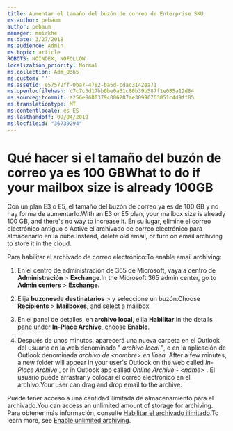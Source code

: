 ```yaml
---
title: Aumentar el tamaño del buzón de correo de Enterprise SKU
ms.author: pebaum
author: pebaum
manager: mnirkhe
ms.date: 3/27/2018
ms.audience: Admin
ms.topic: article
ROBOTS: NOINDEX, NOFOLLOW
localization_priority: Normal
ms.collection: Adm_O365
ms.custom: ''
ms.assetid: e57572ff-0ba7-4782-ba5d-cdac3142ea71
ms.openlocfilehash: c7c7c3d17bb0be0a31c80b39b587f1e085a12d84
ms.sourcegitcommit: a256e8680379c006287ae30996763051c4d9ff85
ms.translationtype: MT
ms.contentlocale: es-ES
ms.lasthandoff: 09/04/2019
ms.locfileid: "36739294"
---
```

# <a name="what-to-do-if-your-mailbox-size-is-already-100gb"></a><span data-ttu-id="0c354-102">Qué hacer si el tamaño del buzón de correo ya es 100 GB</span><span class="sxs-lookup"><span data-stu-id="0c354-102">What to do if your mailbox size is already 100GB</span></span>

<span data-ttu-id="0c354-103">Con un plan E3 o E5, el tamaño del buzón de correo ya es de 100 GB y no hay forma de aumentarlo.</span><span class="sxs-lookup"><span data-stu-id="0c354-103">With an E3 or E5 plan, your mailbox size is already 100 GB, and there's no way to increase it.</span></span> <span data-ttu-id="0c354-104">En su lugar, elimine el correo electrónico antiguo o Active el archivado de correo electrónico para almacenarlo en la nube.</span><span class="sxs-lookup"><span data-stu-id="0c354-104">Instead, delete old email, or turn on email archiving to store it in the cloud.</span></span> 
  
<span data-ttu-id="0c354-105">Para habilitar el archivado de correo electrónico:</span><span class="sxs-lookup"><span data-stu-id="0c354-105">To enable email archiving:</span></span>
  
1. <span data-ttu-id="0c354-106">En el centro de administración de 365 de Microsoft, vaya a centro de **Administración** \> **Exchange**.</span><span class="sxs-lookup"><span data-stu-id="0c354-106">In the Microsoft 365 admin center, go to **Admin centers** \> **Exchange**.</span></span> 
    
2. <span data-ttu-id="0c354-107">Elija **buzones**de **destinatarios** \> y seleccione un buzón.</span><span class="sxs-lookup"><span data-stu-id="0c354-107">Choose **Recipients** \> **Mailboxes**, and select a mailbox.</span></span> 
    
3. <span data-ttu-id="0c354-108">En el panel de detalles, en **archivo local**, elija **Habilitar**.</span><span class="sxs-lookup"><span data-stu-id="0c354-108">In the details pane under **In-Place Archive**, choose **Enable**.</span></span> 
    
4. <span data-ttu-id="0c354-109">Después de unos minutos, aparecerá una nueva carpeta en el Outlook del usuario en la web denominado " *archivo local* ", o en la aplicación de Outlook denominada *archivo de \<nombre\> en línea* .</span><span class="sxs-lookup"><span data-stu-id="0c354-109">After a few minutes, a new folder will appear in your user's Outlook on the web called  *In-Place Archive*  , or in Outlook app called  *Online Archive - \<name\>*  .</span></span> <span data-ttu-id="0c354-110">El usuario puede arrastrar y colocar el correo electrónico en el archivo.</span><span class="sxs-lookup"><span data-stu-id="0c354-110">Your user can drag and drop email to the archive.</span></span> 
    
<span data-ttu-id="0c354-111">Puede tener acceso a una cantidad ilimitada de almacenamiento para el archivado.</span><span class="sxs-lookup"><span data-stu-id="0c354-111">You can access an unlimited amount of storage for archiving.</span></span> <span data-ttu-id="0c354-112">Para obtener más información, consulte [Habilitar el archivado ilimitado](https://docs.microsoft.com/office365/securitycompliance/enable-unlimited-archiving).</span><span class="sxs-lookup"><span data-stu-id="0c354-112">To learn more, see [Enable unlimited archiving](https://docs.microsoft.com/office365/securitycompliance/enable-unlimited-archiving).</span></span>
  

